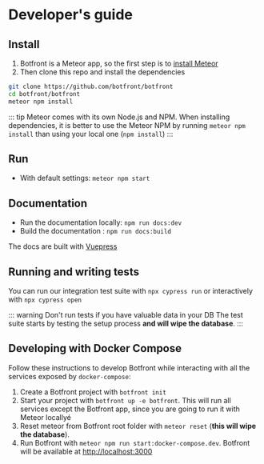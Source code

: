 
# Developer's guide

## Install

1. Botfront is a Meteor app, so the first step is to [install Meteor](https://www.meteor.com/install)
2. Then clone this repo and install the dependencies
```bash
git clone https://github.com/botfront/botfront
cd botfront/botfront
meteor npm install
```

::: tip
Meteor comes with its own Node.js and NPM. When installing dependencies, it is better to use the Meteor NPM by running `meteor npm install` than using your local one (`npm install`)
:::

## Run

- With default settings: `meteor npm start`


## Documentation
- Run the documentation locally: `npm run docs:dev`
- Build the documentation : `npm run docs:build`

The docs are built with [Vuepress](https://vuepress.vuejs.org)


## Running and writing tests
You can run our integration test suite with `npx cypress run` or interactively with `npx cypress open`

::: warning Don't run tests if you have valuable data in your DB
The test suite starts by testing the setup process **and will wipe the database**.
:::


## Developing with Docker Compose

Follow these instructions to develop Botfront while interacting with all the services exposed by `docker-compose`:

1. Create a Botfront project with `botfront init`
2. Start your project with `botfront up -e botfront`. This will run all services except the Botfront app, since you are going to run it with Meteor locallyé
3. Reset meteor from Botfront root folder with `meteor reset` (**this will wipe the database**).
4. Run Botfront with `meteor npm run start:docker-compose.dev`. Botfront will be available at [http://localhost:3000](http://localhost:3000)
